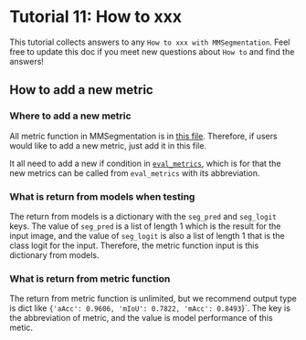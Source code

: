 # Tutorial 11: How to xxx

This tutorial collects answers to any `How to xxx with MMSegmentation`. Feel free to update this doc if you meet new questions about `How to` and find the answers!

## How to add a new metric

### Where to add a new metric

All metric function in MMSegmentation is in [this file](https://github.com/open-mmlab/mmsegmentation/blob/master/mmseg/core/evaluation/metrics.py). Therefore, if users would like to add a new metric, just add it in this file.

It all need to add a new if condition in [`eval_metrics`](https://github.com/open-mmlab/mmsegmentation/blob/1b24ad656f7c77bd79100bd7f35a00827043e53d/mmseg/core/evaluation/metrics.py#L256), which is for that the new metrics
can be called from `eval_metrics` with its abbreviation.

### What is return from models when testing

The return from models is a dictionary with the `seg_pred` and `seg_logit` keys. The value of `seg_pred` is a list of length 1
which is the result for the input image, and the value of `seg_logit` is also a list of length 1 that is the class logit for the input. Therefore, the metric function input is this dictionary from models.

### What is return from metric function

The return from metric function is unlimited, but we recommend output type is dict like `{'aAcc': 0.9606, 'mIoU': 0.7822, 'mAcc': 0.8493`}`. The key is the abbreviation of metric, and the value is model performance of this metic.
